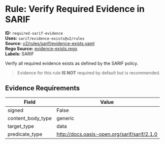 # Rule: Verify Required Evidence in SARIF  
**ID:** `required-sarif-evidence`  
**Uses:** `sarif/evidence-exists@v2/rules`  
**Source:** [v2/rules/sarif/evidence-exists.yaml](https://github.com/scribe-public/sample-policies/v2/rules/sarif/evidence-exists.yaml)  
**Rego Source:** [evidence-exists.rego](https://github.com/scribe-public/sample-policies/v2/rules/sarif/evidence-exists.rego)  
**Labels:** SARIF  

Verify all required evidence exists as defined by the SARIF policy.

> Evidence for this rule **IS NOT** required by default but is recommended.


## Evidence Requirements  
| Field | Value |
|-------|-------|
| signed | False |
| content_body_type | generic |
| target_type | data |
| predicate_type | http://docs.oasis-open.org/sarif/sarif/2.1.0 |


